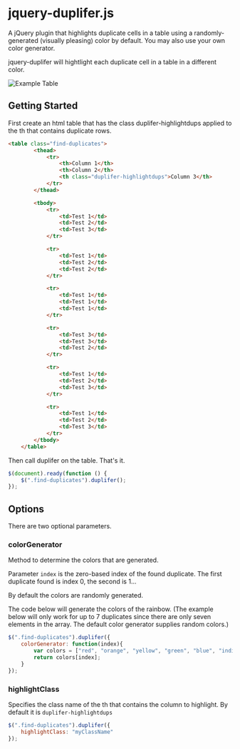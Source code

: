 # jquery-duplifer.js
A jQuery plugin that highlights duplicate cells in a table using a randomly-generated (visually pleasing) color by default. You may also use your own color generator.

jquery-duplifer will hightlight each duplicate cell in a table in a different color.

![Example Table](https://github.com/fiftynineseconds/jquery-duplifer.js/blob/master/table-example.png)

## Getting Started

First create an html table that has the class duplifer-highlightdups applied to the th that contains duplicate rows.

```html
<table class="find-duplicates">
		<thead>
			<tr>
				<th>Column 1</th>
				<th>Column 2</th>
				<th class="duplifer-highlightdups">Column 3</th>
			</tr>
		</thead>

		<tbody>
			<tr>
				<td>Test 1</td>
				<td>Test 2</td>
				<td>Test 3</td>
			</tr>

			<tr>
				<td>Test 1</td>
				<td>Test 2</td>
				<td>Test 2</td>
			</tr>

			<tr>
				<td>Test 1</td>
				<td>Test 1</td>
				<td>Test 1</td>
			</tr>

			<tr>
				<td>Test 3</td>
				<td>Test 3</td>
				<td>Test 2</td>
			</tr>

			<tr>
				<td>Test 1</td>
				<td>Test 2</td>
				<td>Test 3</td>
			</tr>

			<tr>
				<td>Test 1</td>
				<td>Test 2</td>
				<td>Test 3</td>
			</tr>
		</tbody>
	</table>
```

Then call duplifer on the table. That's it.

````javascript
$(document).ready(function () {
	$(".find-duplicates").duplifer();
});
````

## Options

There are two optional parameters.

### colorGenerator

Method to determine the colors that are generated. 

Parameter `index` is the zero-based index of the found duplicate. The first duplicate found is index 0, the second is 1...

By default the colors are randomly generated.

The code below will generate the colors of the rainbow. (The example below will only work for up to 7 duplicates since there are only seven elements in the array. The default color generator supplies random colors.)
```javascript
$(".find-duplicates").duplifer({
	colorGenerator: function(index){
    	var colors = ["red", "orange", "yellow", "green", "blue", "indigo", "violet"];
		return colors[index];
    }
});
```

### highlightClass

Specifies the class name of the th that contains the column to highlight. By default it is `duplifer-highlightdups`

```javascript
$(".find-duplicates").duplifer({
	highlightClass: "myClassName"
});
```



